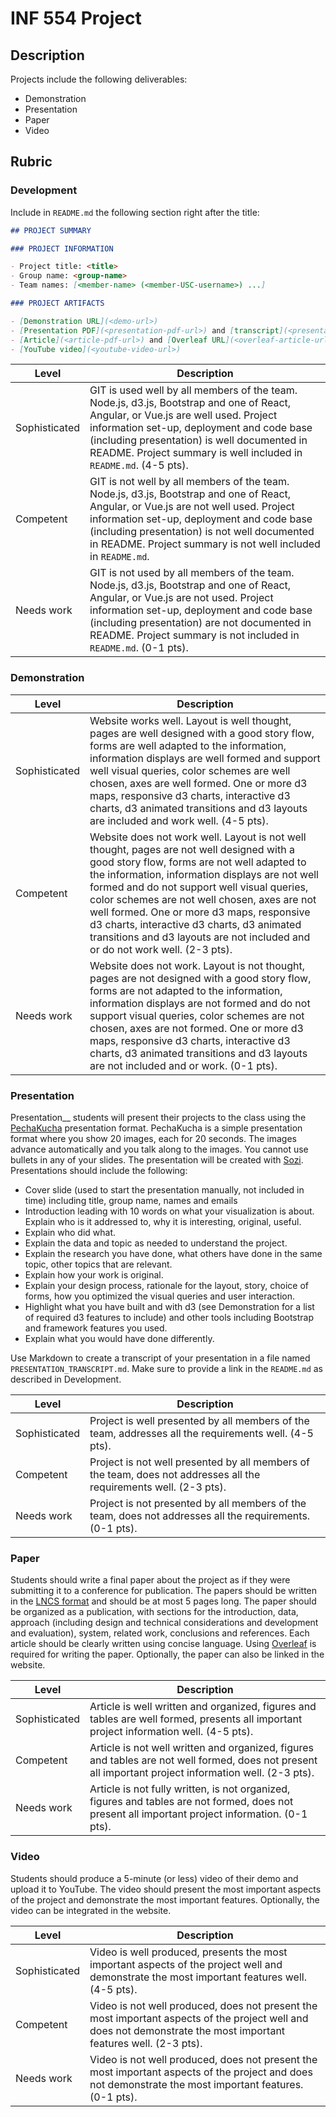  

# INF 554 Project

## Description

Projects include the following deliverables:

- Demonstration
- Presentation
- Paper
- Video

## Rubric

### Development

Include in `README.md` the following section right after the title:

```md
## PROJECT SUMMARY

### PROJECT INFORMATION

- Project title: <title>
- Group name: <group-name>
- Team names: [<member-name> (<member-USC-username>) ...]

### PROJECT ARTIFACTS

- [Demonstration URL](<demo-url>)
- [Presentation PDF](<presentation-pdf-url>) and [transcript](<presentation-transcript-md-url>)
- [Article](<article-pdf-url>) and [Overleaf URL](<overleaf-article-url>)
- [YouTube video](<youtube-video-url>)
```

| Level | Description |
| ------------- | ----------- |
| Sophisticated | GIT is used well by all members of the team. Node.js, d3.js, Bootstrap and one of React, Angular, or Vue.js are well used. Project information set-up, deployment and code base (including presentation) is well documented in README. Project summary is well included in `README.md`. (4-5 pts). |
| Competent | GIT is not well by all members of the team. Node.js, d3.js, Bootstrap and one of React, Angular, or Vue.js are not well used. Project information set-up, deployment and code base (including presentation) is not well documented in README. Project summary is not well included in `README.md`. |
| Needs work | GIT is not used by all members of the team. Node.js, d3.js, Bootstrap and one of React, Angular, or Vue.js are not used. Project information set-up, deployment and code base (including presentation) are not documented in README. Project summary is not included in `README.md`. (0-1 pts). |

### Demonstration

| Level | Description |
| ------------- | ----------- |
| Sophisticated | Website works well. Layout is well thought, pages are well designed with a good story flow, forms are well adapted to the information, information displays are well formed and support well visual queries, color schemes are well chosen, axes are well formed. One or more d3 maps, responsive d3 charts, interactive d3 charts, d3 animated transitions and d3 layouts are included and work well. (4-5 pts). |
| Competent | Website does not work well. Layout is not well thought, pages are not well designed with a good story flow, forms are not well adapted to the information, information displays are not well formed and do not support well visual queries, color schemes are not well chosen, axes are not well formed. One or more d3 maps, responsive d3 charts, interactive d3 charts, d3 animated transitions and d3 layouts are not included and or do not work well. (2-3 pts). |
| Needs work | Website does not work. Layout is not thought, pages are not designed with a good story flow, forms are not adapted to the information, information displays are not formed and do not support visual queries, color schemes are not chosen, axes are not formed. One or more d3 maps, responsive d3 charts, interactive d3 charts, d3 animated transitions and d3 layouts are not included and or work. (0-1 pts). |

### Presentation

Presentation__ students will present their projects to the class using the [PechaKucha](http://www.pechakucha.org) presentation format. PechaKucha is a simple presentation format where you show 20 images, each for 20 seconds. The images advance automatically and you talk along to the images. You cannot use bullets in any of your slides. The presentation will be created with [Sozi](http://sozi.baierouge.fr). Presentations should include the following:

- Cover slide (used to start the presentation manually, not included in time) including title, group name, names and emails
- Introduction leading with 10 words on what your visualization is about. Explain who is it addressed to, why it is interesting, original, useful.
- Explain who did what.
- Explain the data and topic as needed to understand the project.
- Explain the research you have done, what others have done in the same topic, other topics that are relevant.
- Explain how your work is original.
- Explain your design process, rationale for the layout, story, choice of forms, how you optimized the visual queries and user interaction.
- Highlight what you have built and with d3 (see Demonstration for a list of required d3 features to include) and other tools including Bootstrap and framework features you used.
- Explain what you would have done differently.

Use Markdown to create a transcript of your presentation in a file named `PRESENTATION_TRANSCRIPT.md`. Make sure to provide a link in the `README.md` as described in Development.

| Level | Description |
| ------------- | ----------- |
| Sophisticated | Project is well presented by all members of the team, addresses all the requirements well. (4-5 pts). |
| Competent | Project is not well presented by all members of the team, does not addresses all the requirements well. (2-3 pts). |
| Needs work | Project is not presented by all members of the team, does not addresses all the requirements. (0-1 pts). |

### Paper

Students should write a final paper about the project as if they were submitting it to a conference for publication. The papers should be written in the [LNCS format](http://www.springer.com/computer/lncs?SGWID=0-164-6-793341-0) and should be at most 5 pages long. The paper should be organized as a publication, with sections for the introduction, data, approach (including design and technical considerations and development and evaluation), system, related work, conclusions and references. Each article should be clearly written using concise language. Using [Overleaf](https://www.overleaf.com/) is required for writing the paper. Optionally, the paper can also be linked in the website.

| Level | Description |
| ------------- | ----------- |
| Sophisticated | Article is well written and organized, figures and tables are well formed, presents all important project information well. (4-5 pts). |
| Competent | Article is not well written and organized, figures and tables are not well formed, does not present all important project information well. (2-3 pts). |
| Needs work | Article is not fully written, is not organized, figures and tables are not formed, does not present all important project information. (0-1 pts). |

### Video

Students should produce a 5-minute (or less) video of their demo and upload it to YouTube. The video should present the most important aspects of the project and demonstrate the most important features. Optionally, the video can be integrated in the website.

| Level | Description |
| ------------- | ----------- |
| Sophisticated | Video is well produced, presents the most important aspects of the project well and demonstrate the most important features well. (4-5 pts). |
| Competent | Video is not well produced, does not present the most important aspects of the project well and does not demonstrate the most important features well. (2-3 pts). |
| Needs work | Video is not well produced, does not present the most important aspects of the project and does not demonstrate the most important features. (0-1 pts). |
